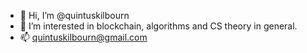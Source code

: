 - 👋 Hi, I’m @quintuskilbourn
- 👀 I’m interested in blockchain, algorithms and CS theory in general.
- 📫 quintuskilbourn@gmail.com

